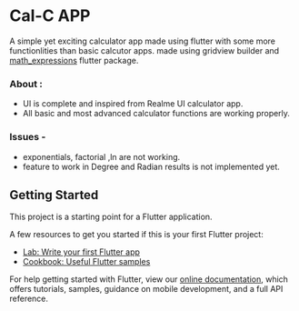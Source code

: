 # Cal-C APP

A simple yet exciting calculator app made using flutter with some more functionlities than basic calcutor apps.
made using gridview builder and [math_expressions](https://pub.dev/packages/math_expressions) flutter package.

### About :
- UI is complete and inspired from Realme UI calculator app.
- All basic and most advanced calculator functions are working properly.

### Issues - 
- exponentials, factorial ,ln are not working.
- feature to work in Degree and Radian results is not implemented yet.


## Getting Started

This project is a starting point for a Flutter application.

A few resources to get you started if this is your first Flutter project:

- [Lab: Write your first Flutter app](https://flutter.dev/docs/get-started/codelab)
- [Cookbook: Useful Flutter samples](https://flutter.dev/docs/cookbook)

For help getting started with Flutter, view our
[online documentation](https://flutter.dev/docs), which offers tutorials,
samples, guidance on mobile development, and a full API reference.
